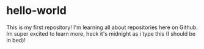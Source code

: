 # hello-world
This is my first repository!
I'm learning all about repositories here on Github. 
Im super excited to learn more, heck it's midnight as i type this (I should be in bed)!
